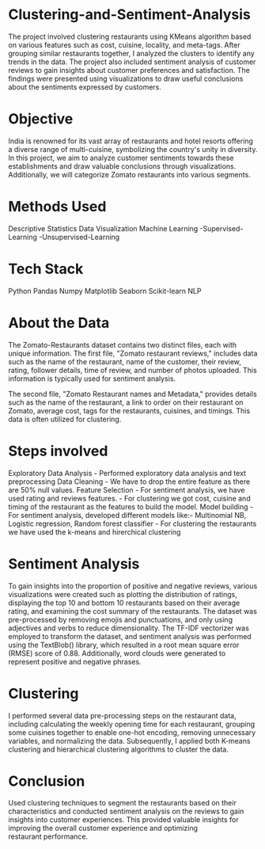 # Clustering-and-Sentiment-Analysis

The project involved clustering restaurants using KMeans algorithm based on various features such as cost, cuisine, locality, and meta-tags. After grouping similar restaurants together, I analyzed the clusters to identify any trends in the data. The project also included sentiment analysis of customer reviews to gain insights about customer preferences and satisfaction. The findings were presented using visualizations to draw useful conclusions about the sentiments expressed by customers.

# Objective

India is renowned for its vast array of restaurants and hotel resorts offering a diverse range of multi-cuisine, symbolizing the country's unity in diversity. In this project, we aim to analyze customer sentiments towards these establishments and draw valuable conclusions through visualizations. Additionally, we will categorize Zomato restaurants into various segments.

# Methods Used

Descriptive Statistics
Data Visualization
Machine Learning -Supervised-Learning -Unsupervised-Learning

# Tech Stack

Python
Pandas
Numpy
Matplotlib
Seaborn
Scikit-learn
NLP

# About the Data 

The Zomato-Restaurants dataset contains two distinct files, each with unique information. The first file, "Zomato restaurant reviews," includes data such as the name of the restaurant, name of the customer, their review, rating, follower details, time of review, and number of photos uploaded. This information is typically used for sentiment analysis.

The second file, "Zomato Restaurant names and Metadata," provides details such as the name of the restaurant, a link to order on their restaurant on Zomato, average cost, tags for the restaurants, cuisines, and timings. This data is often utilized for clustering.

# Steps involved

Exploratory Data Analysis - Performed exploratory data analysis and text preprocessing
Data Cleaning - We have to drop the entire feature as there are 50% null values.
Feature Selection - For sentiment analysis, we have used rating and reviews features. - For clustering we got cost, cuisine and timing of the restaurant as the features to build the model.
Model building - For sentiment analysis, developed different models like:- Multinomial NB, Logistic regression, Random forest classifier - For clustering the restaurants we have used the k-means and hirerchical clustering

# Sentiment Analysis

To gain insights into the proportion of positive and negative reviews, various visualizations were created such as plotting the distribution of ratings, displaying the top 10 and bottom 10 restaurants based on their average rating, and examining the cost summary of the restaurants. The dataset was pre-processed by removing emojis and punctuations, and only using adjectives and verbs to reduce dimensionality. The TF-IDF vectorizer was employed to transform the dataset, and sentiment analysis was performed using the TextBlob() library, which resulted in a root mean square error (RMSE) score of 0.88. Additionally, word clouds were generated to represent positive and negative phrases.

# Clustering

I performed several data pre-processing steps on the restaurant data, including calculating the weekly opening time for each restaurant, grouping some cuisines together to enable one-hot encoding, removing unnecessary variables, and normalizing the data. Subsequently, I applied both K-means clustering and hierarchical clustering algorithms to cluster the data.

# Conclusion

Used clustering techniques to segment the restaurants based on their characteristics and conducted sentiment analysis on the reviews to gain insights into customer experiences. This provided valuable insights for improving the overall customer experience and optimizing restaurant performance.



